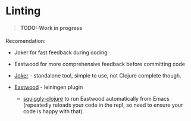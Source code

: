 # Linting

> #### TODO::Work in progress

Recomendation:
* Joker for fast feedback during coding
* Eastwood for more comprehensive feedback before committing code


* [Joker](https://github.com/candid82/joker) - standalone tool, simple to use, not Clojure complete though.
* [Eastwood](https://github.com/jonase/eastwood) - leiningen plugin
    * [squiggly-clojure](https://github.com/clojure-emacs/squiggly-clojure) to run Eastwood automatically from Emacs (repeatedly reloads your code in the repl, so need to ensure your code is happy with that).
